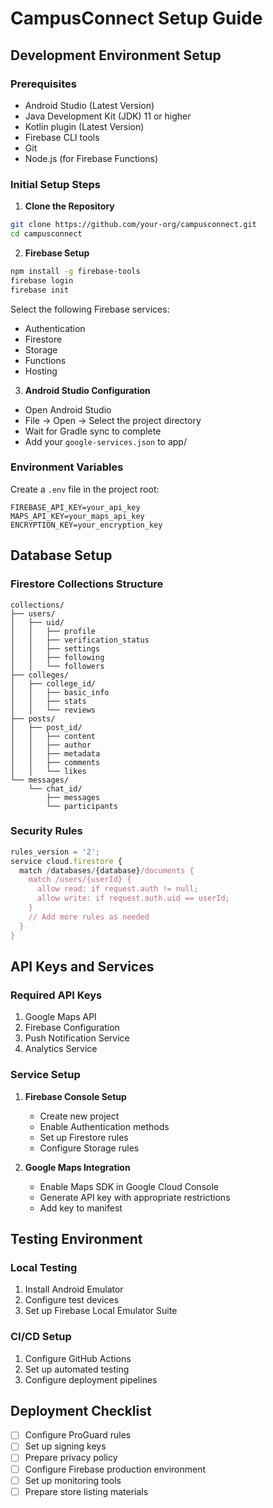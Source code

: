 # CampusConnect Setup Guide

## Development Environment Setup

### Prerequisites
- Android Studio (Latest Version)
- Java Development Kit (JDK) 11 or higher
- Kotlin plugin (Latest Version)
- Firebase CLI tools
- Git
- Node.js (for Firebase Functions)

### Initial Setup Steps

1. **Clone the Repository**
```bash
git clone https://github.com/your-org/campusconnect.git
cd campusconnect
```

2. **Firebase Setup**
```bash
npm install -g firebase-tools
firebase login
firebase init
```

Select the following Firebase services:
- Authentication
- Firestore
- Storage
- Functions
- Hosting

3. **Android Studio Configuration**
- Open Android Studio
- File -> Open -> Select the project directory
- Wait for Gradle sync to complete
- Add your `google-services.json` to app/

### Environment Variables

Create a `.env` file in the project root:
```
FIREBASE_API_KEY=your_api_key
MAPS_API_KEY=your_maps_api_key
ENCRYPTION_KEY=your_encryption_key
```

## Database Setup

### Firestore Collections Structure

```
collections/
├── users/
│   ├── uid/
│   │   ├── profile
│   │   ├── verification_status
│   │   ├── settings
│   │   ├── following
│   │   └── followers
├── colleges/
│   ├── college_id/
│   │   ├── basic_info
│   │   ├── stats
│   │   └── reviews
├── posts/
│   ├── post_id/
│   │   ├── content
│   │   ├── author
│   │   ├── metadata
│   │   ├── comments
│   │   └── likes
└── messages/
    └── chat_id/
        ├── messages
        └── participants
```

### Security Rules

```javascript
rules_version = '2';
service cloud.firestore {
  match /databases/{database}/documents {
    match /users/{userId} {
      allow read: if request.auth != null;
      allow write: if request.auth.uid == userId;
    }
    // Add more rules as needed
  }
}
```

## API Keys and Services

### Required API Keys
1. Google Maps API
2. Firebase Configuration
3. Push Notification Service
4. Analytics Service

### Service Setup
1. **Firebase Console Setup**
   - Create new project
   - Enable Authentication methods
   - Set up Firestore rules
   - Configure Storage rules

2. **Google Maps Integration**
   - Enable Maps SDK in Google Cloud Console
   - Generate API key with appropriate restrictions
   - Add key to manifest

## Testing Environment

### Local Testing
1. Install Android Emulator
2. Configure test devices
3. Set up Firebase Local Emulator Suite

### CI/CD Setup
1. Configure GitHub Actions
2. Set up automated testing
3. Configure deployment pipelines

## Deployment Checklist

- [ ] Configure ProGuard rules
- [ ] Set up signing keys
- [ ] Prepare privacy policy
- [ ] Configure Firebase production environment
- [ ] Set up monitoring tools
- [ ] Prepare store listing materials 